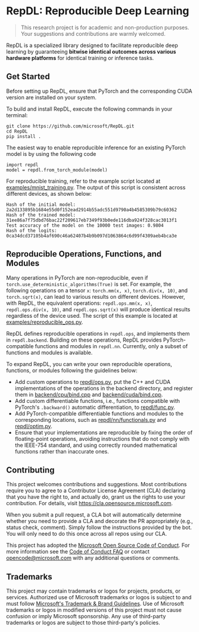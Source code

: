 # RepDL: Reproducible Deep Learning

> This research project is for academic and non-production purposes. Your suggestions and contributions are warmly welcomed.

RepDL is a specialized library designed to facilitate reproducible deep learning by guaranteeing **bitwise identical outcomes across various hardware platforms** for identical training or inference tasks.

## Get Started

Before setting up RepDL, ensure that PyTorch and the corresponding CUDA version are installed on your system.  

To build and install RepDL, execute the following commands in your terminal:  

    git clone https://github.com/microsoft/RepDL.git  
    cd RepDL  
    pip install .  

The easiest way to enable reproducible inference for an existing PyTorch model is by using the following code

    import repdl
    model = repdl.from_torch_module(model)

For reproducible training, refer to the example script located at [examples/mnist_training.py](examples/mnist_trainig.py). The output of this script is consistent across different devices, as shown below:

    Hash of the initial model: 2a2d133895b1684e55d0f152ead2914b55adc551d9790a4b4585309b79c60362
    Hash of the trained model: 31ee86a7f75dbd76bac22f209617eb7349f93b0ede116dba924f328cac3013f1
    Test accuracy of the model on the 10000 test images: 0.9804
    Hash of the logits: 0ca34dcd37105b4af690c46a62407b4b9b097d1063864c6d99f4309aeb4bca3e

## Reproducible Operations, Functions, and Modules

Many operations in PyTorch are non-reproducible, even if `torch.use_deterministic_algorithms(True)` is set. For example, the following operations on a tensor `x`: `torch.mm(x, x)`, `torch.div(x, 10)`, and `torch.sqrt(x)`, can lead to various results on different devices. However, with RepDL, the equivalent operations: `repdl.ops.mm(x, x)`, `repdl.ops.div(x, 10)`, and `repdl.ops.sqrt(x)` will produce identical results regardless of the device used. The script of this example is located at [examples/reproducible_ops.py](examples/reproducible_ops.py).

RepDL defines reproducible operations in `repdl.ops`, and implements them in `repdl.backend`. Building on these operations, RepDL provides PyTorch-compatible functions and modules in `repdl.nn`. Currently, only a subset of functions and modules is available.

To expand RepDL, you can write your own reproducible operations, functions, or modules following the guidelines below:

- Add custom operations to [repdl/ops.py](repdl/ops.py), put the C++ and CUDA implementations of the operations in the backend directory, and register them in [backend/cpu/bind.cpp](backend/cpu/bind.cpp) and [backend/cuda/bind.cpp](backend/cuda/bind.cpp).
- Add custom differentiable functions, i.e., functions compatible with PyTorch's `.backward()` automatic differentiation, to [repdl/func.py](repdl/func.py).
- Add PyTorch-compatible differentiable functions and modules to the corresponding locations, such as [repdl/nn/functionals.py](repdl/nn/functionals.py) and [repdl/optim.py](repdl/optim.py).
- Ensure that your implementations are reproducible by fixing the order of floating-point operations, avoiding instructions that do not comply with the IEEE-754 standard, and using correctly rounded mathematical functions rather than inaccurate ones.

## Contributing

This project welcomes contributions and suggestions.  Most contributions require you to agree to a Contributor License Agreement (CLA) declaring that you have the right to, and actually do, grant us the rights to use your contribution. For details, visit https://cla.opensource.microsoft.com.

When you submit a pull request, a CLA bot will automatically determine whether you need to provide a CLA and decorate the PR appropriately (e.g., status check, comment). Simply follow the instructions provided by the bot. You will only need to do this once across all repos using our CLA.

This project has adopted the [Microsoft Open Source Code of Conduct](https://opensource.microsoft.com/codeofconduct/). For more information see the [Code of Conduct FAQ](https://opensource.microsoft.com/codeofconduct/faq/) or contact [opencode@microsoft.com](mailto:opencode@microsoft.com) with any additional questions or comments.

## Trademarks

This project may contain trademarks or logos for projects, products, or services. Authorized use of Microsoft trademarks or logos is subject to and must follow [Microsoft's Trademark & Brand Guidelines](https://www.microsoft.com/en-us/legal/intellectualproperty/trademarks/usage/general). Use of Microsoft trademarks or logos in modified versions of this project must not cause confusion or imply Microsoft sponsorship. Any use of third-party trademarks or logos are subject to those third-party's policies.
